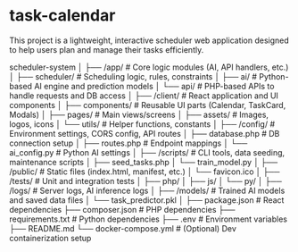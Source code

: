 # task-calendar
This project is a lightweight, interactive scheduler web application designed to help users plan and manage their tasks efficiently.

scheduler-system
│
├── /app/                # Core logic modules (AI, API handlers, etc.)
│   ├── scheduler/       # Scheduling logic, rules, constraints
│   ├── ai/              # Python-based AI engine and prediction models
│   └── api/             # PHP-based APIs to handle requests and DB access
│
├── /client/             # React application and UI components
│   ├── components/      # Reusable UI parts (Calendar, TaskCard, Modals)
│   ├── pages/           # Main views/screens
│   ├── assets/          # Images, logos, icons
│   └── utils/           # Helper functions, constants
│
├── /config/             # Environment settings, CORS config, API routes
│   ├── database.php     # DB connection setup
│   ├── routes.php       # Endpoint mappings
│   └── ai_config.py     # Python AI settings
│
├── /scripts/            # CLI tools, data seeding, maintenance scripts
│   ├── seed_tasks.php
│   └── train_model.py
│
├── /public/             # Static files (index.html, manifest, etc.)
│   └── favicon.ico
│
├── /tests/              # Unit and integration tests
│   ├── php/
│   ├── js/
│   └── py/
│
├── /logs/               # Server logs, AI inference logs
│
├── /models/             # Trained AI models and saved data files
│   └── task_predictor.pkl
│
├── package.json         # React dependencies
├── composer.json        # PHP dependencies
├── requirements.txt     # Python dependencies
├── .env                 # Environment variables
├── README.md
└── docker-compose.yml   # (Optional) Dev containerization setup
